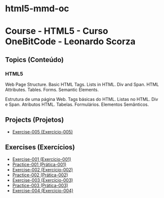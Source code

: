 # html5-mmd-oc

<h1>Course - HTML5 - Curso OneBitCode - Leonardo Scorza</h1>

<h2>Topics (Conteúdo)</h2>

<h3>HTML5</h3>

<p>Web Page Structure. Basic HTML Tags. Lists in HTML. Div and Span. HTML Attributes. Tables. Forms. Semantic Elements.</p>

<p>Estrutura de uma página Web. Tags básicas do HTML. Listas no HTML. Div e Span. Atributos HTML. Tabelas. Formulários. Elementos Semânticos.</p>

<h2>Projects (Projetos)</h2>

<ul>
<li><a href="https://mayramduarte.github.io/html5-mmd-oc/24-exercicio-criando-um-site-completo/ex005" target="_blank">Exercise-005 (Exercício-005)</a></li>
</ul>

<h2>Exercises (Exercícios)</h2>

<ul>
<li><a href="https://mayramduarte.github.io/html5-mmd-oc/6-exercicio-criando-uma-lista/ex001" target="_blank">Exercise-001 (Exercício-001)</a></li>
<li><a href="https://mayramduarte.github.io/html5-mmd-oc/8-organizando-nosso-codigo-com-divs-e-span/pr001" target="_blank">Practice-001 (Prática-001)</a></li>
<li><a href="https://mayramduarte.github.io/html5-mmd-oc/10-exercicio-guia-de-galaxias/ex002" target="_blank">Exercise-002 (Exercício-002)</a></li>
<li><a href="https://mayramduarte.github.io/html5-mmd-oc/12-criando-tabelas/pr002" target="_blank">Practice-002 (Prática-002)</a></li>
<li><a href="https://mayramduarte.github.io/html5-mmd-oc/13-criando-sua-primeira-tabela/ex003" target="_blank">Exercise-003 (Exercício-003)</a></li>
<li><a href="https://mayramduarte.github.io/html5-mmd-oc/14-criando-um-form-para-pesquisar-no-google/pr003" target="_blank">Practice-003 (Prática-003)</a></li>
<li><a href="https://mayramduarte.github.io/html5-mmd-oc/18-exercicio-criando-seu-primeiro-form/ex004" target="_blank">Exercise-004 (Exercício-004)</a></li>
</ul>
